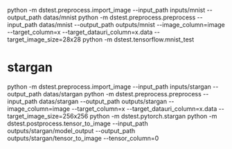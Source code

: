 python -m dstest.preprocess.import_image  --input_path inputs/mnist --output_path datas/mnist
python -m dstest.preprocess.preprocess  --input_path datas/mnist --output_path outputs/mnist --image_column=image --target_column=x --target_datauri_column=x.data --target_image_size=28x28
python -m dstest.tensorflow.mnist_test


# stargan
python -m dstest.preprocess.import_image  --input_path inputs/stargan --output_path datas/stargan
python -m dstest.preprocess.preprocess  --input_path datas/stargan --output_path outputs/stargan --image_column=image --target_column=x --target_datauri_column=x.data --target_image_size=256x256
python -m dstest.pytorch.stargan
python -m dstest.postprocess.tensor_to_image --input_path outputs/stargan/model_output --output_path outputs/stargan/tensor_to_image --tensor_column=0